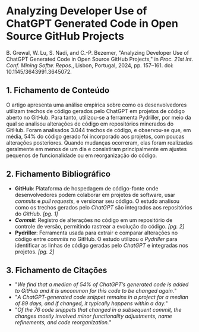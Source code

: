 # Analyzing Developer Use of ChatGPT Generated Code in Open Source GitHub Projects

B. Grewal, W. Lu, S. Nadi, and C.-P. Bezemer, "Analyzing Developer Use of ChatGPT Generated Code in Open Source GitHub Projects," in _Proc. 21st Int. Conf. Mining Softw. Repos._, Lisbon, Portugal, 2024, pp. 157–161. doi: 10.1145/3643991.3645072.

## 1. Fichamento de Conteúdo

O artigo apresenta uma análise empírica sobre como os desenvolvedores utilizam trechos de código gerados pelo ChatGPT em projetos de código aberto no GitHub. Para tanto, utilizou-se a ferramenta Pydriller, por meio da qual se analisou alterações de código em repositórios minerados do GitHub. Foram analisados 3.044 trechos de código, e observou-se que, em média, 54% do código gerado foi incorporado aos projetos, com poucas alterações posteriores. Quando mudanças ocorreram, elas foram realizadas geralmente em menos de um dia e consistiram principalmente em ajustes pequenos de funcionalidade ou em reorganização do código.

## 2. Fichamento Bibliográfico

- **GitHub**: Plataforma de hospedagem de código-fonte onde desenvolvedores podem colaborar em projetos de software, usar _commits_ e _pull requests_, e versionar seu código. O estudo analisou como os trechos gerados pelo _ChatGPT_ são integrados aos repositórios do _GitHub_. _[pg. 1]_
- **_Commit_**: Registro de alterações no código em um repositório de controle de versão, permitindo rastrear a evolução do código. _[pg. 2]_
- **Pydriller**: Ferramenta usada para extrair e comparar alterações no código entre _commits_ no GitHub. O estudo utilizou o _Pydriller_ para identificar as linhas de código geradas pelo _ChatGPT_ e integradas nos projetos. _[pg. 2]_

## 3. Fichamento de Citações

- "_We find that a median of 54% of ChatGPT’s generated code is added to GitHub and it is uncommon for this code to be changed again._"
- "_A ChatGPT-generated code snippet remains in a project for a median of 89 days, and if changed, it typically happens within a day._"
- "_Of the 76 code snippets that changed in a subsequent commit, the changes mostly involved minor functionality adjustments, name refinements, and code reorganization._"
